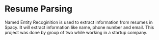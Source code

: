 # Resume Parsing
Named Entity Recoginition is used to extract information from resumes in Spacy. It will extract information like name, phone number and email. This project was done by group of two while working in a startup company. 
